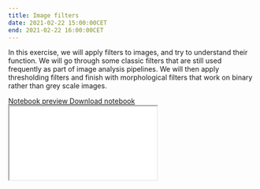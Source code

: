 ```yaml
---
title: Image filters
date: 2021-02-22 15:00:00CET
end: 2021-02-22 16:00:00CET
---
```

In this exercise, we will apply filters to images, and try to understand their function. We will go through some classic filters that are still used frequently as part of image analysis pipelines. We will then apply thresholding filters and finish with morphological filters that work on binary rather than grey scale images.

<a class="btn btn-primary" role="button" data-toggle="collapse" href="#image_filters" aria-expanded="false" aria-controls="image_filters">
  Notebook preview
</a>
<a class="btn btn-primary" role="button" href="https://github.com/IES-HelmholtzZentrumMunchen/single-cell-analysis-course-2021/raw/master/notebooks/02_image_filters.ipynb">
  Download notebook
</a>

<div class="collapse" id="image_filters">
  <div class="embed-responsive embed-responsive-4by3">
    <iframe class="embed-responsive-item" title="Jupyter notebook" src="{{'/notebooks/02_image_filters.html' | prepend: site.url }}">
  </div>
</div>
